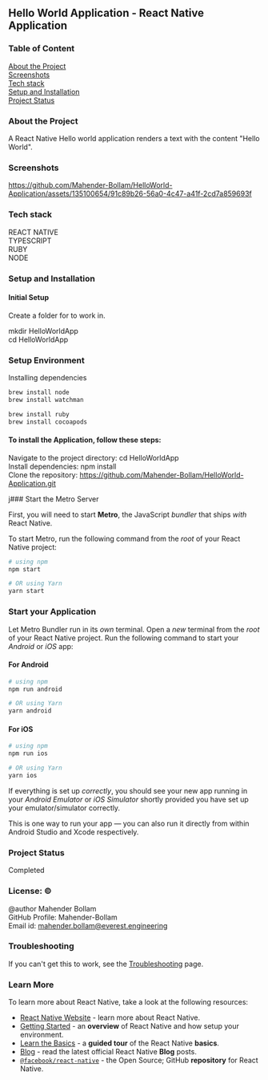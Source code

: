 ## Hello World Application - React Native Application

### Table of Content
[About the Project](#about-the-project)\
[Screenshots](#screenshots)\
[Tech stack](#tech-stack)\
[Setup and Installation](#setup-and-installation)\
[Project Status](#project-status)

### About the Project
A React Native Hello world application renders a text with the content "Hello World".

### Screenshots
https://github.com/Mahender-Bollam/HelloWorld-Application/assets/135100654/91c89b26-56a0-4c47-a41f-2cd7a859693f


### Tech stack

REACT NATIVE\
TYPESCRIPT\
RUBY\
NODE

### Setup and Installation

#### Initial Setup
Create a folder for to work in.

mkdir HelloWorldApp\
cd HelloWorldApp

### Setup Environment
Installing dependencies

``` bash
brew install node
brew install watchman
```
```bash 
brew install ruby
brew install cocoapods
```
#### To install the Application, follow these steps:

Navigate to the project directory: cd HelloWorldApp\
Install dependencies: npm install\
Clone the repository: https://github.com/Mahender-Bollam/HelloWorld-Application.git

j### Start the Metro Server

First, you will need to start **Metro**, the JavaScript _bundler_ that ships _with_ React Native.

To start Metro, run the following command from the _root_ of your React Native project:

```bash
# using npm
npm start

# OR using Yarn
yarn start
```

### Start your Application

Let Metro Bundler run in its _own_ terminal. Open a _new_ terminal from the _root_ of your React Native project. Run the following command to start your _Android_ or _iOS_ app:

#### For Android

```bash
# using npm
npm run android

# OR using Yarn
yarn android
```

#### For iOS

```bash
# using npm
npm run ios

# OR using Yarn
yarn ios
```

If everything is set up _correctly_, you should see your new app running in your _Android Emulator_ or _iOS Simulator_ shortly provided you have set up your emulator/simulator correctly.

This is one way to run your app — you can also run it directly from within Android Studio and Xcode respectively.

### Project Status
Completed 

### License: ©️
@author Mahender Bollam\
GitHub Profile: Mahender-Bollam\
Email id: mahender.bollam@everest.engineering

### Troubleshooting

If you can't get this to work, see the [Troubleshooting](https://reactnative.dev/docs/troubleshooting) page.

### Learn More

To learn more about React Native, take a look at the following resources:

- [React Native Website](https://reactnative.dev) - learn more about React Native.
- [Getting Started](https://reactnative.dev/docs/environment-setup) - an **overview** of React Native and how setup your environment.
- [Learn the Basics](https://reactnative.dev/docs/getting-started) - a **guided tour** of the React Native **basics**.
- [Blog](https://reactnative.dev/blog) - read the latest official React Native **Blog** posts.
- [`@facebook/react-native`](https://github.com/facebook/react-native) - the Open Source; GitHub **repository** for React Native.
